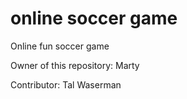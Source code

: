 # online soccer game
Online fun soccer game


Owner of this repository:
Marty

Contributor:
Tal Waserman

